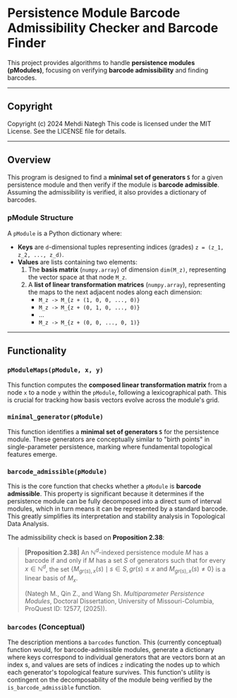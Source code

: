 # Persistence Module Barcode Admissibility Checker and Barcode Finder

This project provides algorithms to handle **persistence modules (pModules)**, focusing on verifying **barcode admissibility** and finding barcodes.

---

## Copyright

Copyright (c) 2024 Mehdi Nategh
This code is licensed under the MIT License. See the LICENSE file for details.

---

## Overview

This program is designed to find a **minimal set of generators `S`** for a given persistence module and then verify if the module is **barcode admissible**. Assuming the admissibility is verified, it also provides a dictionary of barcodes.

### pModule Structure

A `pModule` is a Python dictionary where:
* **Keys** are `d`-dimensional tuples representing indices (grades) `z = (z_1, z_2, ..., z_d)`.
* **Values** are lists containing two elements:
    1.  The **basis matrix** (`numpy.array`) of dimension `dim(M_z)`, representing the vector space at that node `M_z`.
    2.  A **list of linear transformation matrices** (`numpy.array`), representing the maps to the next adjacent nodes along each dimension:
        * `M_z -> M_{z + (1, 0, 0, ..., 0)}`
        * `M_z -> M_{z + (0, 1, 0, ..., 0)}`
        * ...
        * `M_z -> M_{z + (0, 0, ..., 0, 1)}`

---

## Functionality

### `pModuleMaps(pModule, x, y)`

This function computes the **composed linear transformation matrix** from a node `x` to a node `y` within the `pModule`, following a lexicographical path. This is crucial for tracking how basis vectors evolve across the module's grid.

### `minimal_generator(pModule)`

This function identifies a **minimal set of generators `S`** for the persistence module. These generators are conceptually similar to "birth points" in single-parameter persistence, marking where fundamental topological features emerge.

### `barcode_admissible(pModule)`

This is the core function that checks whether a `pModule` is **barcode admissible**. This property is significant because it determines if the persistence module can be fully decomposed into a direct sum of interval modules, which in turn means it can be represented by a standard barcode. This greatly simplifies its interpretation and stability analysis in Topological Data Analysis.

The admissibility check is based on **Proposition 2.38**:

> **[Proposition 2.38]** An $\mathbb{N}^d$-indexed persistence module $M$ has a barcode if and only if $M$ has a set $S$ of generators such that for every $x \in \mathbb{N}^d$, the set $\{ M_{gr(s),x}(s) \mid s \in S, gr(s) \leqslant x \text{ and } M_{gr(s),x}(s) \neq 0 \}$ is a linear basis of $M_x$.
>
> (Nategh M., Qin Z., and Wang Sh. *Multiparameter Persistence Modules*, Doctoral Dissertation, University of Missouri-Columbia, ProQuest ID: 12577, (2025)).

### `barcodes` (Conceptual)

The description mentions a `barcodes` function. This (currently conceptual) function would, for barcode-admissible modules, generate a dictionary where keys correspond to individual generators that are vectors born at an index s, and values are sets of indices `z` indicating the nodes up to which each generator's topological feature survives. This function's utility is contingent on the decomposability of the module being verified by the `is_barcode_admissible` function.
